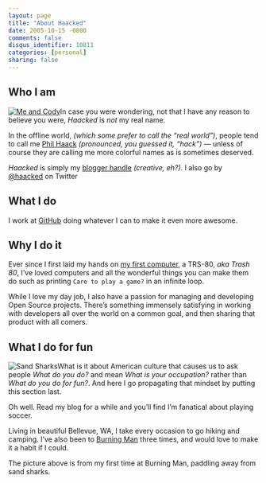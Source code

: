 ```yaml
---
layout: page
title: "About Haacked"
date: 2005-10-15 -0800
comments: false
disqus_identifier: 10811
categories: [personal]
sharing: false
---
```


## Who I am

[![Me and Cody](http://farm2.static.flickr.com/1166/720440046_7bec55b6f0_m.jpg)](http://www.flickr.com/photos/haacked/720440046/ "Photo Sharing")In
case you were wondering, not that I have any reason to believe you were,
*Haacked* is *not* my real name.

In the offline world, *(which some prefer to call the “real world”)*,
people tend to call me [Phil Haack](http://haacked.com/ "home page")
*(pronounced, you guessed it, “hack”)* — unless of course they are
calling me more colorful names as is sometimes deserved.

*Haacked* is simply my [blogger
handle](http://haacked.com/archive/2005/03/12/what-is-your-blogger-handle.aspx "What’s your blogger handle?")
*(creative, eh?)*. I also go by [@haacked](http://twitter.com/haacked)
on Twitter

## What I do

I work at [GitHub](http://github.com/) doing whatever I can to
make it even more awesome.

## Why I do it

Ever since I first laid my hands on [my first
computer](http://haacked.com/archive/2005/06/06/my-first-computer.aspx "This was my first computer"),
a TRS-80, *aka Trash 80*, I’ve loved computers and all the wonderful
things you can make them do such as printing `Care to play a game?` in
an infinite loop.

While I love my day job, I also have a passion for managing and
developing Open Source projects. There’s something immensely satisfying
in working with developers all over the world on a common goal, and then
sharing that product with all comers.

## What I do for fun

![Sand Sharks](/images/SandSharks.jpg)What is it about American culture
that causes us to ask people *What do you do?* and mean *What is your
occupation?* rather than *What do you do for fun?*. And here I go
propagating that mindset by putting this section last.

Oh well. Read my blog for a while and you’ll find I’m fanatical about
playing soccer.

Living in beautiful Bellevue, WA, I take every occasion to go hiking and
camping. I’ve also been to [Burning Man](http://haacked.com/archive/2004/07/18/burningmanphotopedia.aspx/ "Burningman Photos")
three times, and would love to make it a habit if I could.

The picture above is from my first time at Burning Man, paddling away
from sand sharks.

